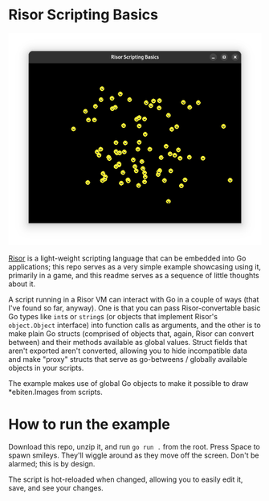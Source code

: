# Risor Scripting Basics

![a screenshot of the script window](screenshot.png)

[Risor](https://risor.io/) is a light-weight scripting language that can be embedded into Go applications; this repo serves as a very simple example showcasing using it, primarily in a game, and this readme serves as a sequence of little thoughts about it.

A script running in a Risor VM can interact with Go in a couple of ways (that I've found so far, anyway). One is that you can pass Risor-convertable basic Go types like `int`s or `string`s (or objects that implement Risor's `object.Object` interface) into function calls as arguments, and the other is to make plain Go structs (comprised of objects that, again, Risor can convert between) and their methods available as global values. Struct fields that aren't exported aren't converted, allowing you to hide incompatible data and make "proxy" structs that serve as go-betweens / globally available objects in your scripts.

The example makes use of global Go objects to make it possible to draw *ebiten.Images from scripts.

# How to run the example

Download this repo, unzip it, and run `go run .` from the root. Press Space to spawn smileys. They'll wiggle around as they move off the screen. Don't be alarmed; this is by design.

The script is hot-reloaded when changed, allowing you to easily edit it, save, and see your changes.